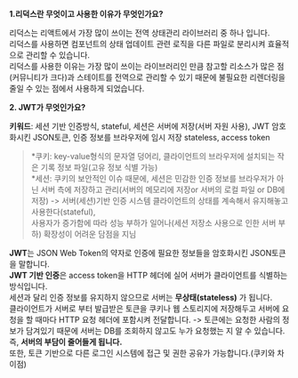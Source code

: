 **1.리덕스란 무엇이고 사용한 이유가 무엇인가요?**  

  리덕스는 리액트에서 가장 많이 쓰이는 전역 상태관리 라이브러리 중 하나 입니다.  
  리덕스를 사용하면 컴포넌트의 상태 업데이트 관련 로직을 다른 파일로 분리시켜 효율적으로 관리할 수 있습니다.   
  리덕스를 사용한 이유는 가장 많이 쓰이는 라이브러리인 만큼 참고할 리소스가 많은 점(커뮤니티가 크다)과 스테이트를 전역으로 관리할 수 있기 때문에 불필요한 리렌더링을 줄일 수 있는 점에서 사용하게 되었습니다.

**2. JWT가 무엇인가요?**

**키워드**: 세션 기반 인증방식, stateful, 세션은 서버에 저장(서버 자원 사용), JWT 암호화시킨 JSON토큰, 인증 정보를 브라우저에 임시 저장 stateless, access token 

>*쿠키: key-value형식의 문자열 덩어리, 클라이언트의 브라우저에 설치되는 작은 기록 정보 파일(고유 정보 식별 가능)  
>*세션: 쿠키의 보안적인 이슈 때문에, 세션은 민감한 인증 정보를 브라우저가 아닌 서버 측에 저장하고 관리(서버의 메모리에 저장or 서버의 로컬 파일 or DB에 저장)
>-> 서버(세션)기반 인증 시스템 클라이언트의 상태를 계속해서 유지해놓고 사용한다(stateful),  
> 사용자가 증가함에 따라 성능 부하가 일어나(세션 저장소 사용으로 인한 서버 부하) 확장성이 어려운 담점을 지님


  **JWT**는 JSON Web Token의 약자로 인증에 필요한 정보들을 암호화시킨 JSON토큰을 말합니다.  
  **JWT 기반 인증**은 access token을 HTTP 헤더에 실어 서버가 클라이언트를 식별하는 방식입니다.  
  세션과 달리 인증 정보를 유지하지 않으므로 서버는 **무상태(stateless)** 가 됩니다.  
  클라이언트가 서버로 부터 발급받은 토큰을 쿠키나 웹 스토리지에 저장해두고 서버에 요청을 할 때마다 HTTP 요청 헤더에 포함시켜 전달합니다. 
  -> 토큰에는 요청한 사람의 정보가 담겨있기 때문에 서버는 DB를 조회하지 않고도 누가 요청했는 지 알 수 있습니다. 즉, **서버의 부담이 줄어들게 됩니다.**  
  또한, 토큰 기반으로 다른 로그인 시스템에 접근 및 권한 공유가 가능합니다.(쿠키와 차이점)
